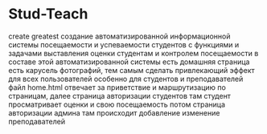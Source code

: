 # Stud-Teach
create greatest
создание автоматизированной информационной системы посещаемости и успеваемости 
студентов с функциями и задачами выставления оценки студентам и контролем посещаемости
в составе этой автоматизированной системы есть домашняя страница  есть карусель фотографий, 
тем самым сделать привлекающий эффект для всех пользователей особенно для студентов и преподавателей
файл home.html отвечает за приветствие и маршрутизацию по страницам,
далее страница авторизации студентов там студент просматривает оценки и свою посещаемость
потом страница авторизации админа там происходит добавление изменение преподавателей
